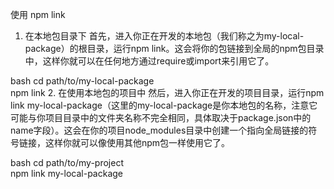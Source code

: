 使用 npm link
1. 在本地包目录下
首先，进入你正在开发的本地包（我们称之为my-local-package）的根目录，运行npm link。这会将你的包链接到全局的npm包目录中，这样你就可以在任何地方通过require或import来引用它了。

bash
cd path/to/my-local-package  
npm link
2. 在使用本地包的项目中
然后，进入你正在开发的项目目录，运行npm link my-local-package（这里的my-local-package是你本地包的名称，注意它可能与你项目目录中的文件夹名称不完全相同，具体取决于package.json中的name字段）。这会在你的项目node_modules目录中创建一个指向全局链接的符号链接，这样你就可以像使用其他npm包一样使用它了。

bash
cd path/to/my-project  
npm link my-local-package
